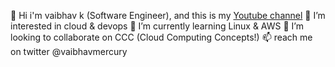 👋 Hi i'm vaibhav k (Software Engineer), and this is my [Youtube channel](https://www.youtube.com/@vaibhavk1418)
👀 I’m interested in cloud & devops
🌱 I’m currently learning Linux & AWS
💞️ I’m looking to collaborate on CCC (Cloud Computing Concepts!)
📫 reach me on twitter @vaibhavmercury
